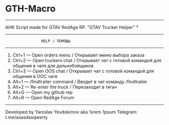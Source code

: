 # GTH-Macro

*   *   *   *   *   *   *   *   *   *   *   *   *   *   *   *
AHK Script made for GTAV RedAge RP. "GTAV Trucker Helper"   *
*   *   *   *   *   *   *   *   *   *   *   *   *   *   *   *

                    HELP / ПОМОЩЬ
-----------------------------------------------------------------------------------------------------------
1. Ctrl+1   — Open orders menu / Открывает меню выбора заказа                                             
2. Ctrl+2   — Open truckers chat / Открывает чат с готовой командой для общения в чате для дальнобойщиков 
3. Ctrl+3   — Open OOS chat / Открывает чат с готовой командой для общения в ООС чате                       
4. Alt+1    — /findtrailer command / Вводит в чат команду /findtrailer
5. Alt+2    — Re-enter the truck / Перезаходит в тягач
6. Alt+G	  — Open my github rep
7. Alt+R    — Open RedAge Forum
----------------------------------------------------------------------------------------------------------

Developed by Yaroslav Yevdokimov aka 1xrem 1psum
Telegram: t.me/asasdasqwerty
